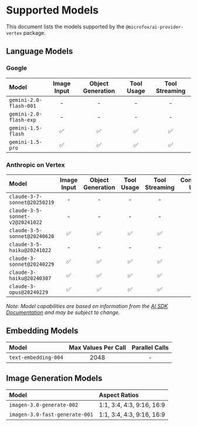 # Supported Models

This document lists the models supported by the `@microfox/ai-provider-vertex` package.

## Language Models

### Google

| Model | Image Input | Object Generation | Tool Usage | Tool Streaming |
| :--- | :---: | :---: | :---: | :---: |
| `gemini-2.0-flash-001` | - | - | - | - |
| `gemini-2.0-flash-exp` | - | - | - | - |
| `gemini-1.5-flash` | ✅ | ✅ | ✅ | ✅ |
| `gemini-1.5-pro` | ✅ | ✅ | ✅ | ✅ |

### Anthropic on Vertex

| Model | Image Input | Object Generation | Tool Usage | Tool Streaming | Computer Use |
| :--- | :---: | :---: | :---: | :---: | :---: |
| `claude-3-7-sonnet@20250219` | - | - | - | - | - |
| `claude-3-5-sonnet-v2@20241022`| - | - | - | - | - |
| `claude-3-5-sonnet@20240620` | ✅ | ✅ | ✅ | ✅ | - |
| `claude-3-5-haiku@20241022` | - | - | - | - | - |
| `claude-3-sonnet@20240229` | ✅ | ✅ | ✅ | ✅ | - |
| `claude-3-haiku@20240307` | ✅ | ✅ | ✅ | ✅ | - |
| `claude-3-opus@20240229` | ✅ | ✅ | ✅ | ✅ | - |

*Note: Model capabilities are based on information from the [AI SDK Documentation](https://ai-sdk.dev/providers/ai-sdk-providers/google-vertex) and may be subject to change.*

## Embedding Models

| Model | Max Values Per Call | Parallel Calls |
| :--- | :---: | :---: |
| `text-embedding-004` | 2048 | - |

## Image Generation Models

| Model | Aspect Ratios |
| :--- | :--- |
| `imagen-3.0-generate-002` | 1:1, 3:4, 4:3, 9:16, 16:9 |
| `imagen-3.0-fast-generate-001`| 1:1, 3:4, 4:3, 9:16, 16:9 | 